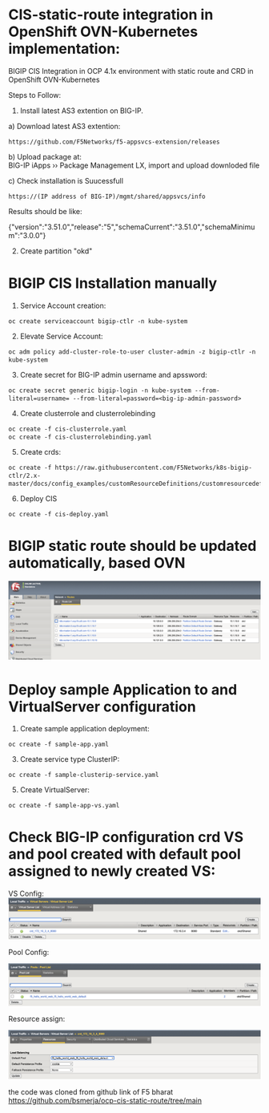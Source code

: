 # CIS-static-route integration in OpenShift OVN-Kubernetes implementation:

BIGIP CIS Integration in OCP 4.1x environment with static route and CRD in OpenShift OVN-Kubernetes

Steps to Follow:

1. Install latest AS3 extention on BIG-IP.

  a) Download latest AS3 extention:
  ```
  https://github.com/F5Networks/f5-appsvcs-extension/releases
  ```
  b) Upload package at:  
  BIG-IP iApps  ››  Package Management LX, import and upload downloded file
  
  c) Check installation is Suucessfull
  ```
  https://(IP address of BIG-IP)/mgmt/shared/appsvcs/info
  ```

  Results should be like:
  
  {"version":"3.51.0","release":"5","schemaCurrent":"3.51.0","schemaMinimum":"3.0.0"}

2. Create partition "okd"

# BIGIP CIS Installation manually 

1. Service Account creation:
```
oc create serviceaccount bigip-ctlr -n kube-system
```
2. Elevate Service Account:
```
oc adm policy add-cluster-role-to-user cluster-admin -z bigip-ctlr -n kube-system
```
3. Create secret for BIG-IP admin username and apssword:
```
oc create secret generic bigip-login -n kube-system --from-literal=username= --from-literal=password=<big-ip-admin-password>
```
4. Create clusterrole and clusterrolebinding
```
oc create -f cis-clusterrole.yaml
oc create -f cis-clusterrolebinding.yaml
```
5. Create crds:
```
oc create -f https://raw.githubusercontent.com/F5Networks/k8s-bigip-ctlr/2.x-master/docs/config_examples/customResourceDefinitions/customresourcedefinitions.yml
```
6. Deploy CIS
```
oc create -f cis-deploy.yaml
```
# BIGIP static route should be updated automatically, based OVN 

![static-route](static-route.png)

# Deploy sample Application to and VirtualServer configuration

1. Create sample application deployment:
```
oc create -f sample-app.yaml
```
3. Create service type ClusterIP:
```
oc create -f sample-clusterip-service.yaml
```
5. Create VirtualServer:
```
oc create -f sample-app-vs.yaml
```

# Check BIG-IP configuration crd VS and pool created with default pool assigned to newly created VS:

VS Config:
![virtual-server](virtual-server.png)

Pool Config:

![pool-list](pool-list.png)

Resource assign:

![vs-pool-resource](vs-pool-resource.png)

the code was cloned from github link of F5 bharat
https://github.com/bsmerja/ocp-cis-static-route/tree/main


